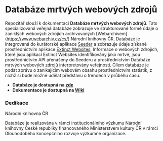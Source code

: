 # Databáze mrtvých webových zdrojů

Repozitář slouží k dokumentaci **Databáze mrtvých webových zdrojů**. Tato specializovaná veřejná databáze zobrazuje ve strukturované formě údaje o zaniklých webových zdrojích archivovaných [Webarchivem] (https://www.webarchiv.cz/cs/) Národní knihovny ČR. Databáze je integrovaná do kurátorské aplikace [Seeder][seeder] a zobrazuje údaje získané prostřednictvím aplikace [Extinct Websites][exwb]. Informace o webových zdrojích, které jsou aplikací Extinct Websites identifikovány jako mrtvé, jsou prostřednictvím API přenášeny do Seederu a prostřednictvím Databáze mrtvých webových zdrojů interpretovány veřejnosti. Cílem databáze je podat zprávu o zanikajícím webovém obsahu prostřednictvím statistik, z nichž si bude možné udělat představu o trendech v průběhu času.

[seeder]: https://github.com/WebarchivCZ/Seeder
[exwb]: https://github.com/WebarchivCZ/extinct-websites


- **Databáze je dostupná na [zde](https://www.webarchiv.cz/mrtve-weby)**
- **Dokumentace je dostupná na [Wiki](https://github.com/WebarchivCZ/databaze-mrtvych-webovych-zdroju/wiki)**

### Dedikace
Národní knihovna ČR

Databáze je realizována v rámci institucionálního výzkumu Národní knihovny České republiky financovaného Ministerstvem kultury ČR v rámci Dlouhodobého koncepčního rozvoje výzkumné organizace.
